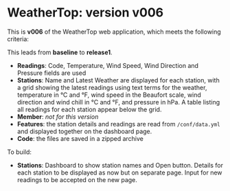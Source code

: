 # WeatherTop: version v006

This is **v006** of the WeatherTop web application, which meets the following criteria:

This leads from **baseline** to **release1**.
- **Readings**: Code, Temperature, Wind Speed, Wind Direction and Pressure fields are used
- **Stations**: Name and Latest Weather are displayed for each station, with a grid showing the latest readings using text terms for the weather, temperature in °C and °F, wind speed in the Beaufort scale, wind direction and wind chill in °C and °F, and pressure in hPa. A table listing all readings for each station appear below the grid.
- **Member**: *not for this version*
- **Features**: the station details and readings are read from `/conf/data.yml` and displayed together on the dashboard page.
- **Code**: the files are saved in a zipped archive

To build:
- **Stations**: Dashboard to show station names and Open button. Details for each station to be displayed as now but on separate page. Input for new readings to be accepted on the new page.
